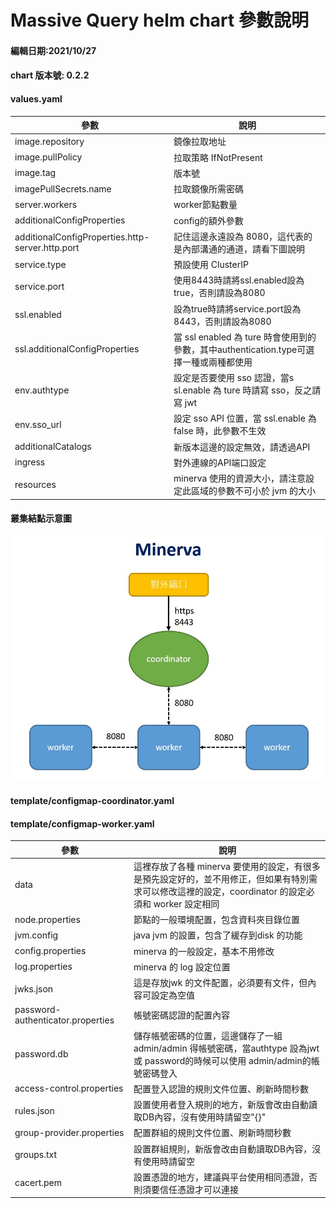 # Massive Query helm chart 參數說明 #

#### 編輯日期:2021/10/27 ####
#### chart 版本號: 0.2.2 ####

#### values.yaml ####
| 參數 | 說明 |
|---|---|
| image.repository | 鏡像拉取地址 |
| image.pullPolicy | 拉取策略 IfNotPresent |
| image.tag | 版本號 |
| imagePullSecrets.name | 拉取鏡像所需密碼 |
| server.workers | worker節點數量 |
| additionalConfigProperties | config的額外參數 |
| additionalConfigProperties.http-server.http.port | 記住這邊永遠設為 8080，這代表的是內部溝通的通道，請看下圖說明|
| service.type | 預設使用 ClusterIP |
| service.port | 使用8443時請將ssl.enabled設為true，否則請設為8080 |
| ssl.enabled | 設為true時請將service.port設為8443，否則請設為8080 |
| ssl.additionalConfigProperties | 當 ssl enabled 為 ture 時會使用到的參數，其中authentication.type可選擇一種或兩種都使用 | 
| env.authtype | 設定是否要使用 sso 認證，當s sl.enable 為 ture 時請寫 sso，反之請寫 jwt | 
| env.sso_url | 設定 sso API 位置，當 ssl.enable 為 false 時，此參數不生效 | 
| additionalCatalogs | 新版本這邊的設定無效，請透過API | 
| ingress | 對外連線的API端口設定 | 
| resources | minerva 使用的資源大小，請注意設定此區域的參數不可小於 jvm 的大小 |

#### 叢集結點示意圖 ####
![叢集結點示意圖](.\picture\mierva.JPG)

#### template/configmap-coordinator.yaml ####
#### template/configmap-worker.yaml ####
| 參數 | 說明 |
|---|---|
| data | 這裡存放了各種 minerva 要使用的設定，有很多是預先設定好的，並不用修正，但如果有特別需求可以修改這裡的設定，coordinator 的設定必須和 worker 設定相同 |
| node.properties | 節點的一般環境配置，包含資料夾目錄位置|
| jvm.config | java jvm 的設置，包含了緩存到disk 的功能|
| config.properties | minerva 的一般設定，基本不用修改|
| log.properties | minerva 的 log 設定位置 |
| jwks.json | 這是存放jwk 的文件配置，必須要有文件，但內容可設定為空值 |
| password-authenticator.properties | 帳號密碼認證的配置內容 |
| password.db | 儲存帳號密碼的位置，這邊儲存了一組 admin/admin 得帳號密碼，當authtype 設為jwt 或 password的時候可以使用 admin/admin的帳號密碼登入 |
| access-control.properties | 配置登入認證的規則文件位置、刷新時間秒數 |
| rules.json | 設置使用者登入規則的地方，新版會改由自動讀取DB內容，沒有使用時請留空"{}" |
| group-provider.properties | 配置群組的規則文件位置、刷新時間秒數 |
| groups.txt | 設置群組規則，新版會改由自動讀取DB內容，沒有使用時請留空 |
| cacert.pem | 設置憑證的地方，建議與平台使用相同憑證，否則須要信任憑證才可以連接 |

